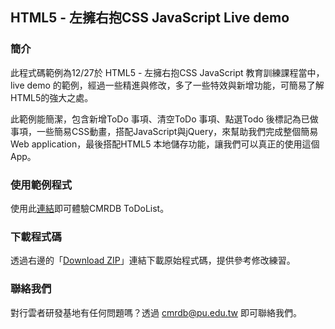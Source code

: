 ## HTML5 - 左擁右抱CSS JavaScript Live demo

### 簡介

此程式碼範例為12/27於 HTML5 - 左擁右抱CSS JavaScript 教育訓練課程當中，live demo 的範例，經過一些精進與修改，多了一些特效與新增功能，可簡易了解HTML5的強大之處。

此範例能簡潔，包含新增ToDo 事項、清空ToDo 事項、點選Todo 後標記為已做事項，一些簡易CSS動畫，搭配JavaScript與jQuery，來幫助我們完成整個簡易Web application，最後搭配HTML5 本地儲存功能，讓我們可以真正的使用這個App。

### 使用範例程式

使用此[連結](http://marcuswu0814.io/cmrdb_todolist)即可體驗CMRDB ToDoList。

### 下載程式碼

透過右邊的「[Download ZIP](https://github.com/marcuswu0814/cmrdb_todolist/archive/master.zip)」連結下載原始程式碼，提供參考修改練習。

### 聯絡我們

對行雲者研發基地有任何問題嗎？透過 cmrdb@pu.edu.tw 即可聯絡我們。
